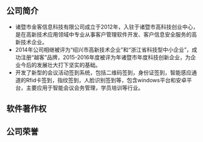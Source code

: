 ## 公司简介
* 诸暨市金客信息科技有限公司成立于2012年，入驻于诸暨市高科技创业中心，是在高新技术应用领域中专业从事客户管理软件开发、客户信息安全服务的高新技术企业。
* 2014年公司相继被评为“绍兴市高新技术企业”和“浙江省科技型中小企业”，成功注册“越客”品牌，2015-2016年度被评为年诸暨市年度科技创新企业，为企业今后的发展壮大打下坚实的基础。
* 开发了新型的会议活动签到系统，包括二维码签到，身份证签到，智能感应通道的Rfid卡签到，指纹签到，人脸识别签到等，包含windows平台和安卓平台，主要应用于智能会议会务管理，学员培训等行业。

## 软件著作权

## 公司荣誉


